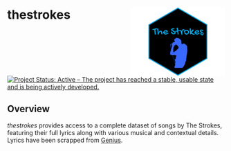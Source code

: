 # thestrokes <img src="https://github.com/nicolas-izquierdo/strokes/blob/737791f3e4ed33d09e3758c53d0e2040c40ad1f0/Logo.png" align="right" height="158" />


[![Project Status: Active – The project has reached a stable, usable
state and is being actively
developed.](https://www.repostatus.org/badges/latest/active.svg)](https://www.repostatus.org/#active)


## Overview
*thestrokes* provides access to a complete dataset of songs by The Strokes, featuring their full lyrics along with various musical and contextual details. Lyrics have been scrapped from [Genius](https://www.genius.com).
